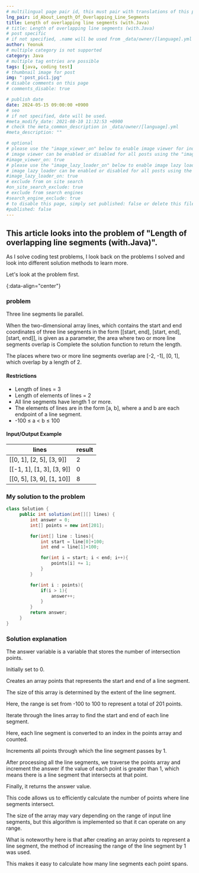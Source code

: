 ```yaml
---
# multilingual page pair id, this must pair with translations of this page. (This name must be unique)
lng_pair: id_About_Length_Of_Overlapping_Line_Segments
title: Length of overlapping line segments (with.Java)
# title: Length of overlapping line segments (with.Java)
# post specific
# if not specified, .name will be used from _data/owner/[language].yml
author: Yeonuk
# multiple category is not supported
category: Java
# multiple tag entries are possible
tags: [java, coding test]
# thumbnail image for post
img: ":post_pic1.jpg"
# disable comments on this page
# comments_disable: true

# publish date
date: 2024-05-15 09:00:00 +0900
# seo
# if not specified, date will be used.
#meta_modify_date: 2021-08-10 11:32:53 +0900
# check the meta_common_description in _data/owner/[language].yml
#meta_description: ""

# optional
# please use the "image_viewer_on" below to enable image viewer for individual pages or posts (_posts/ or [language]/_posts folders).
# image viewer can be enabled or disabled for all posts using the "image_viewer_posts: true" setting in _data/conf/main.yml.
#image_viewer_on: true
# please use the "image_lazy_loader_on" below to enable image lazy loader for individual pages or posts (_posts/ or [language]/_posts folders).
# image lazy loader can be enabled or disabled for all posts using the "image_lazy_loader_posts: true" setting in _data/conf/main.yml.
#image_lazy_loader_on: true
# exclude from on site search
#on_site_search_exclude: true
# exclude from search engines
#search_engine_exclude: true
# to disable this page, simply set published: false or delete this file
#published: false
---
```


<!-- outline-start -->

## This article looks into the problem of "Length of overlapping line segments (with.Java)".

As I solve coding test problems, I look back on the problems I solved and look into different solution methods to learn more.

Let's look at the problem first.

{:data-align="center"}

<!-- outline-end -->

### problem

Three line segments lie parallel.

When the two-dimensional array lines, which contains the start and end coordinates of three line segments in the form [[start, end], [start, end], [start, end]], is given as a parameter, the area where two or more line segments overlap is Complete the solution function to return the length.

The places where two or more line segments overlap are [-2, -1], [0, 1], which overlap by a length of 2.

#### Restrictions

- Length of lines = 3
- Length of elements of lines = 2
- All line segments have length 1 or more.
- The elements of lines are in the form [a, b], where a and b are each endpoint of a line segment.
- -100 ≤ a < b ≤ 100

#### Input/Output Example

<!-- | keyinput | board | result |
| ----------------------------------------- | -------- | ------- |
| ["left", "right", "up", "right", "right"] | [11, 11] | [2, 1] |
| ["down", "down", "down", "down", "down"] | [7, 9] | [0, -4] | -->

| lines                     | result |
| ------------------------- | ------ |
| [[0, 1], [2, 5], [3, 9]]  | 2      |
| [[-1, 1], [1, 3], [3, 9]] | 0      |
| [[0, 5], [3, 9], [1, 10]] | 8      |

### My solution to the problem

```java
class Solution {
     public int solution(int[][] lines) {
         int answer = 0;
         int[] points = new int[201];

         for(int[] line : lines){
             int start = line[0]+100;
             int end = line[1]+100;

             for(int i = start; i < end; i++){
                 points[i] += 1;
             }
         }

         for(int i : points){
             if(i > 1){
                 answer++;
             }
         }
         return answer;
     }
}
```

### Solution explanation

The answer variable is a variable that stores the number of intersection points.

Initially set to 0.

Creates an array points that represents the start and end of a line segment.

The size of this array is determined by the extent of the line segment.

Here, the range is set from -100 to 100 to represent a total of 201 points.

Iterate through the lines array to find the start and end of each line segment.

Here, each line segment is converted to an index in the points array and counted.

Increments all points through which the line segment passes by 1.

After processing all the line segments, we traverse the points array and increment the answer if the value of each point is greater than 1, which means there is a line segment that intersects at that point.

Finally, it returns the answer value.

This code allows us to efficiently calculate the number of points where line segments intersect.

The size of the array may vary depending on the range of input line segments, but this algorithm is implemented so that it can operate on any range.

What is noteworthy here is that after creating an array points to represent a line segment, the method of increasing the range of the line segment by 1 was used.

This makes it easy to calculate how many line segments each point spans.
